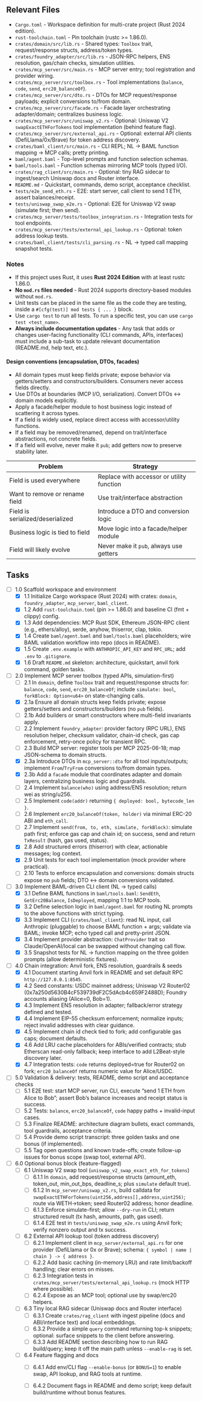 ## Relevant Files

- `Cargo.toml` - Workspace definition for multi-crate project (Rust 2024 edition).
- `rust-toolchain.toml` - Pin toolchain (rustc >= 1.86.0).
- `crates/domain/src/lib.rs` - Shared types: `Toolbox` trait, request/response structs, address/token types.
- `crates/foundry_adapter/src/lib.rs` - JSON-RPC helpers, ENS resolution, gas/chain checks, simulation utilities.
- `crates/mcp_server/src/main.rs` - MCP server entry; tool registration and provider wiring.
- `crates/mcp_server/src/toolbox.rs` - Tool implementations (`balance`, `code`, `send`, `erc20_balanceOf`).
- `crates/mcp_server/src/dto.rs` - DTOs for MCP request/response payloads; explicit conversions to/from domain.
- `crates/mcp_server/src/facade.rs` - Facade layer orchestrating adapter/domain; centralizes business logic.
- `crates/mcp_server/src/uniswap_v2.rs` - Optional: Uniswap V2 `swapExactETHForTokens` tool implementation (behind feature flag).
- `crates/mcp_server/src/external_api.rs` - Optional: external API clients (DefiLlama/0x/Brave) for token address discovery.
- `crates/baml_client/src/main.rs` - CLI REPL; NL → BAML function mapping → MCP calls; pretty printing.
- `baml/agent.baml` - Top-level prompts and function selection schemas.
- `baml/tools.baml` - Function schemas mirroring MCP tools (typed I/O).
- `crates/rag_client/src/main.rs` - Optional: tiny RAG sidecar to ingest/search Uniswap docs and Router interface.
- `README.md` - Quickstart, commands, demo script, acceptance checklist.
- `tests/e2e_send_eth.rs` - E2E: start server, call client to send 1 ETH, assert balances/receipt.
- `tests/uniswap_swap_e2e.rs` - Optional: E2E for Uniswap V2 swap (simulate first; then send).
- `crates/mcp_server/tests/toolbox_integration.rs` - Integration tests for tool endpoints.
- `crates/mcp_server/tests/external_api_lookup.rs` - Optional: token address lookup tests.
- `crates/baml_client/tests/cli_parsing.rs` - NL → typed call mapping snapshot tests.

### Notes

- If this project uses Rust, it uses **Rust 2024 Edition** with at least rustc 1.86.0. 
- **No `mod.rs` files needed** - Rust 2024 supports directory-based modules without `mod.rs`.
- Unit tests can be placed in the same file as the code they are testing, inside a `#[cfg(test)] mod tests { ... }` block.
- Use `cargo test` to run all tests. To run a specific test, you can use `cargo test <test_name>`.
- **Always include documentation updates** - Any task that adds or changes user-facing functionality (CLI commands, APIs, interfaces) must include a sub-task to update relevant documentation (README.md, help text, etc.).

#### Design conventions (encapsulation, DTOs, facades)

- All domain types must keep fields private; expose behavior via getters/setters and constructors/builders. Consumers never access fields directly.
- Use DTOs at boundaries (MCP I/O, serialization). Convert DTOs ↔ domain models explicitly.
- Apply a facade/helper module to host business logic instead of scattering it across types.
- If a field is widely used, replace direct access with accessor/utility functions.
- If a field may be removed/renamed, depend on trait/interface abstractions, not concrete fields.
- If a field will evolve, never make it `pub`; add getters now to preserve stability later.

| Problem | Strategy |
| --- | --- |
| Field is used everywhere | Replace with accessor or utility function |
| Want to remove or rename field | Use trait/interface abstraction |
| Field is serialized/deserialized | Introduce a DTO and conversion logic |
| Business logic is tied to field | Move logic into a facade/helper module |
| Field will likely evolve | Never make it `pub`, always use getters |

## Tasks

- [ ] 1.0 Scaffold workspace and environment
  - [x] 1.1 Initialize Cargo workspace (Rust 2024) with crates: `domain`, `foundry_adapter`, `mcp_server`, `baml_client`.
  - [x] 1.2 Add `rust-toolchain.toml` (pin >= 1.86.0) and baseline CI (fmt + clippy) config.
  - [x] 1.3 Add dependencies: MCP Rust SDK, Ethereum JSON-RPC client (e.g., ethers/alloy), serde, anyhow, thiserror, clap, tokio.
  - [x] 1.4 Create `baml/agent.baml` and `baml/tools.baml` placeholders; wire BAML validation workflow into repo (docs in README).
  - [x] 1.5 Create `.env.example` with `ANTHROPIC_API_KEY` and `RPC_URL`; add `.env` to `.gitignore`.
  - [x] 1.6 Draft `README.md` skeleton: architecture, quickstart, anvil fork command, golden tasks.

- [ ] 2.0 Implement MCP server toolbox (typed APIs, simulation-first)
  - [ ] 2.1 In `domain`, define `Toolbox` trait and request/response structs for: `balance`, `code`, `send`, `erc20_balanceOf`; include `simulate: bool`, `forkBlock: Option<u64>` on state-changing calls.
  - [x] 2.1a Ensure all domain structs keep fields private; expose getters/setters and constructors/builders (no `pub` fields).
  - [ ] 2.1b Add builders or smart constructors where multi-field invariants apply.
  - [ ] 2.2 Implement `foundry_adapter`: provider factory (RPC URL), ENS resolution helper, checksum validator, chain-id check, gas cap enforcement, retry-once policy for transient RPC.
  - [ ] 2.3 Build MCP server: register tools per MCP 2025-06-18; map JSON-schema to domain structs.
  - [x] 2.3a Introduce DTOs in `mcp_server::dto` for all tool inputs/outputs; implement `From`/`TryFrom` conversions to/from domain types.
  - [x] 2.3b Add a `facade` module that coordinates adapter and domain layers, centralizing business logic and guardrails.
  - [ ] 2.4 Implement `balance(who)` using address/ENS resolution; return wei as string/u256.
  - [ ] 2.5 Implement `code(addr)` returning `{ deployed: bool, bytecode_len }`.
  - [ ] 2.6 Implement `erc20_balanceOf(token, holder)` via minimal ERC-20 ABI and `eth_call`.
  - [ ] 2.7 Implement `send(from, to, eth, simulate, forkBlock)`: simulate path first; enforce gas cap and chain id; on success, send and return `TxResult` (hash, gas used, status).
  - [x] 2.8 Add structured errors (thiserror) with clear, actionable messages; log context.
  - [x] 2.9 Unit tests for each tool implementation (mock provider where practical).
  - [ ] 2.10 Tests to enforce encapsulation and conversions: domain structs expose no `pub` fields; DTO ↔ domain conversions validated.

- [ ] 3.0 Implement BAML-driven CLI client (NL → typed calls)
  - [x] 3.1 Define BAML functions in `baml/tools.baml`: `SendEth`, `GetErc20Balance`, `IsDeployed`, mapping 1:1 to MCP tools.
  - [x] 3.2 Define selection logic in `baml/agent.baml` for routing NL prompts to the above functions with strict typing.
  - [x] 3.3 Implement CLI (`crates/baml_client`): read NL input, call Anthropic (pluggable) to choose BAML function + args; validate via BAML; invoke MCP; echo typed call and pretty-print JSON.
  - [x] 3.4 Implement provider abstraction: `ChatProvider` trait so Claude/OpenAI/local can be swapped without changing call flow.
  - [x] 3.5 Snapshot tests for NL → function mapping on the three golden prompts (allow deterministic fixtures).

- [ ] 4.0 Chain integration: Anvil fork, ENS resolution, guardrails & seeds
  - [x] 4.1 Document starting Anvil fork in README and set default RPC `http://127.0.0.1:8545`.
  - [x] 4.2 Seed constants: USDC mainnet address; Uniswap V2 Router02 (0x7a250d5630B4cF539739dF2C5dAcb4c659F2488D); Foundry accounts aliasing (Alice=0, Bob=1).
  - [x] 4.3 Implement ENS resolution in adapter; fallback/error strategy defined and tested.
  - [x] 4.4 Implement EIP-55 checksum enforcement; normalize inputs; reject invalid addresses with clear guidance.
  - [x] 4.5 Implement chain id check tied to fork; add configurable gas caps; document defaults.
  - [x] 4.6 Add LRU cache placeholders for ABIs/verified contracts; stub Etherscan read-only fallback; keep interface to add L2Beat-style discovery later.
  - [x] 4.7 Integration tests: `code` returns deployed=true for Router02 on fork; `erc20_balanceOf` returns numeric value for Alice/USDC.

- [ ] 5.0 Validation & delivery: tests, README, demo script and acceptance checks
  - [ ] 5.1 E2E test: start MCP server, run CLI, execute “send 1 ETH from Alice to Bob”; assert Bob’s balance increases and receipt status is success.
  - [ ] 5.2 Tests: `balance`, `erc20_balanceOf`, `code` happy paths + invalid-input cases.
  - [ ] 5.3 Finalize README: architecture diagram bullets, exact commands, tool guardrails, acceptance criteria.
  - [ ] 5.4 Provide demo script transcript: three golden tasks and one bonus (if implemented).
  - [ ] 5.5 Tag open questions and known trade-offs; create follow-up issues for bonus scope (swap tool, external API).

- [ ] 6.0 Optional bonus block (feature-flagged)
  - [ ] 6.1 Uniswap V2 swap tool (`uniswap_v2_swap_exact_eth_for_tokens`)
    - [ ] 6.1.1 In `domain`, add request/response structs (amount_eth, token_out, min_out_bps, deadline_s; plus `simulate` default true).
    - [ ] 6.1.2 In `mcp_server/uniswap_v2.rs`, build calldata for `swapExactETHForTokens(uint256,address[],address,uint256)`; route via WETH→token; seed Router02 address; honor deadline.
    - [ ] 6.1.3 Enforce simulate-first; allow `--dry-run` in CLI; return structured result (tx hash, amounts, path, gas used).
    - [ ] 6.1.4 E2E test in `tests/uniswap_swap_e2e.rs` using Anvil fork; verify nonzero output and tx success.
  - [ ] 6.2 External API lookup tool (token address discovery)
    - [ ] 6.2.1 Implement client in `mcp_server/external_api.rs` for one provider (DefiLlama or 0x or Brave); schema: `{ symbol | name | chain } -> { address }`.
    - [ ] 6.2.2 Add basic caching (in-memory LRU) and rate limit/backoff handling; clear errors on misses.
    - [ ] 6.2.3 Integration tests in `crates/mcp_server/tests/external_api_lookup.rs` (mock HTTP where possible).
    - [ ] 6.2.4 Expose as an MCP tool; optional use by swap/erc20 helpers.
  - [ ] 6.3 Tiny local RAG sidecar (Uniswap docs and Router interface)
    - [ ] 6.3.1 Create `crates/rag_client` with ingest pipeline (docs and ABI/interface text) and local embeddings.
    - [ ] 6.3.2 Provide a simple `query` command returning top-k snippets; optional: surface snippets to the client before answering.
    - [ ] 6.3.3 Add README section describing how to run RAG build/query; keep it off the main path unless `--enable-rag` is set.
  - [ ] 6.4 Feature flagging and docs
    - [ ] 6.4.1 Add env/CLI flag `--enable-bonus` (or `BONUS=1`) to enable swap, API lookup, and RAG tools at runtime.
    - [ ] 6.4.2 Document flags in README and demo script; keep default build/runtime without bonus features.


